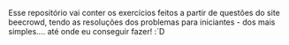 Esse repositório vai conter os exercícios feitos a partir de questões do site beecrowd, tendo as resoluções dos problemas para iniciantes - dos mais simples.... até onde eu conseguir fazer! :´D